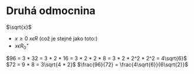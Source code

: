 # Druhá odmocnina
$\sqrt{x}$
- $x\ge0$ $x \epsilon R$ (což je stejné jako toto:)
- $x \epsilon R^{+}_0$

$96 = 3 * 32 = 3 *  2 * 16 = 3 * 2 * 2 * 8 = 3 * 2 * 2^2 * 2^2 = 4\sqrt{6}$
$72 = 9 * 8 = 3\sqrt{4 * 2}$
$\frac{96}{72} = \frac{4\sqrt{6}}{6\sqrt{2}}$